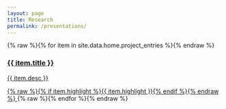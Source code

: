 ```yaml
---
layout: page
title: Research
permalink: /presentations/
---
```


<div class="card-grid">
{% raw %}{% for item in site.data.home.project_entries %}{% endraw %}
  <a class="card" href="{{ item.url | relative_url }}">
    <h3>{{ item.title }}</h3>
    <p>{{ item.desc }}</p>
    {% raw %}{% if item.highlight %}<span class="highlight">{{ item.highlight }}</span>{% endif %}{% endraw %}
  </a>
{% raw %}{% endfor %}{% endraw %}
</div>
